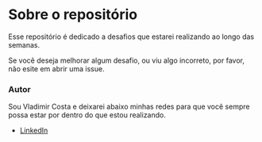 # Sobre o repositório

Esse repositório é dedicado a desafios que estarei realizando ao longo das semanas.

Se você deseja melhorar algum desafio, ou viu algo incorreto, por favor, não esite em abrir uma issue.

### Autor

Sou Vladimir Costa e deixarei abaixo minhas redes para que você sempre possa estar por dentro do que estou realizando.

- [LinkedIn](https://www.linkedin.com/in/ildaneta)
